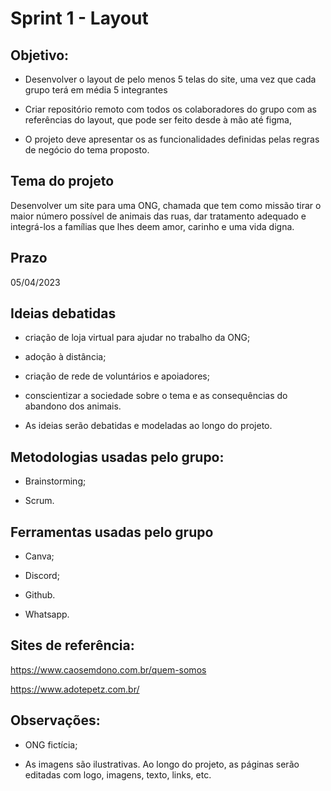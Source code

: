 # Sprint 1 - Layout

## Objetivo:
- Desenvolver o layout de pelo menos 5 telas do site, uma vez que cada grupo terá em média 5 integrantes

- Criar repositório remoto com todos os colaboradores do grupo com as referências do layout, que pode ser feito desde à mão até figma,

- O projeto deve apresentar os as funcionalidades definidas pelas regras de negócio do tema proposto.


## Tema do projeto
Desenvolver um site para uma ONG, chamada que tem como missão tirar o maior número possível de animais das ruas, dar tratamento adequado e integrá-los a famílias que lhes deem amor, carinho e uma vida digna.

## Prazo
05/04/2023

## Ideias debatidas

- criação de loja virtual para ajudar no trabalho da ONG;

- adoção à distância;

- criação de rede de voluntários e apoiadores;

- conscientizar a sociedade sobre o tema e as consequências do abandono dos animais.

* As ideias serão debatidas e modeladas ao longo do projeto.

## Metodologias usadas pelo grupo:

- Brainstorming;

- Scrum.

## Ferramentas usadas pelo grupo
- Canva;

- Discord;

- Github.

- Whatsapp.


## Sites de referência:

https://www.caosemdono.com.br/quem-somos

https://www.adotepetz.com.br/


## Observações:

- ONG fictícia;

- As imagens são ilustrativas. Ao longo do projeto, as páginas serão editadas com logo, imagens, texto, links, etc.
